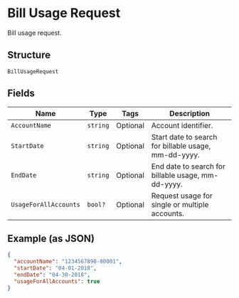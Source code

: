 
# Bill Usage Request

Bill usage request.

## Structure

`BillUsageRequest`

## Fields

| Name | Type | Tags | Description |
|  --- | --- | --- | --- |
| `AccountName` | `string` | Optional | Account identifier. |
| `StartDate` | `string` | Optional | Start date to search for billable usage, mm-dd-yyyy. |
| `EndDate` | `string` | Optional | End date to search for billable usage, mm-dd-yyyy. |
| `UsageForAllAccounts` | `bool?` | Optional | Request usage for single or multiple accounts. |

## Example (as JSON)

```json
{
  "accountName": "1234567890-00001",
  "startDate": "04-01-2018",
  "endDate": "04-30-2018",
  "usageForAllAccounts": true
}
```

